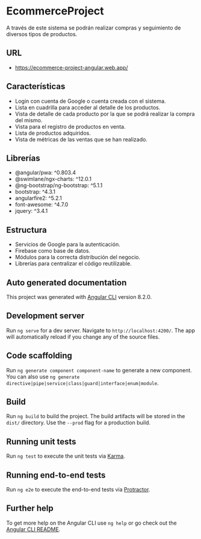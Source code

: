 # EcommerceProject

A través de este sistema se podrán realizar compras y seguimiento de diversos tipos de productos. 

## URL 

- https://ecommerce-project-angular.web.app/

## Características

 - Login con cuenta de Google o cuenta creada con el sistema.
 - Lista en cuadrilla para acceder al detalle de los productos.
 - Vista de detalle de cada producto por la que se podrá realizar la compra del mismo.
 - Vista para el registro de productos en venta.
 - Lista de productos adquiridos.
 - Vista de métricas de las ventas que se han realizado.

## Librerías 

- @angular/pwa: ^0.803.4
- @swimlane/ngx-charts: ^12.0.1
- @ng-bootstrap/ng-bootstrap: ^5.1.1
- bootstrap: ^4.3.1
- angularfire2: ^5.2.1
- font-awesome: ^4.7.0
- jquery: ^3.4.1

## Estructura

- Servicios de Google para la autenticación.
- Firebase como base de datos.
- Módulos para la correcta distribución del negocio.
- Librerías para centralizar el código reutilizable.

## Auto generated documentation

This project was generated with [Angular CLI](https://github.com/angular/angular-cli) version 8.2.0.

## Development server

Run `ng serve` for a dev server. Navigate to `http://localhost:4200/`. The app will automatically reload if you change any of the source files.

## Code scaffolding

Run `ng generate component component-name` to generate a new component. You can also use `ng generate directive|pipe|service|class|guard|interface|enum|module`.

## Build

Run `ng build` to build the project. The build artifacts will be stored in the `dist/` directory. Use the `--prod` flag for a production build.

## Running unit tests

Run `ng test` to execute the unit tests via [Karma](https://karma-runner.github.io).

## Running end-to-end tests

Run `ng e2e` to execute the end-to-end tests via [Protractor](http://www.protractortest.org/).

## Further help

To get more help on the Angular CLI use `ng help` or go check out the [Angular CLI README](https://github.com/angular/angular-cli/blob/master/README.md).
